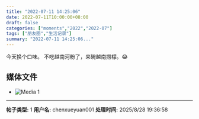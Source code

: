 ```yaml
---
title: "2022-07-11 14:25:06"
date: 2022-07-11T10:00:00+08:00
draft: false
categories: ["moments","2022","2022-07"]
tags: ["朋友圈","生活记录"]
summary: "2022-07-11 14:25:06..."
---
```


今天换个口味。
不吃越南河粉了，来碗越南捞檬。​😂

## 媒体文件

- ![Media 1](/Moments/photos/2022-07-11/202207111425060.jpg)

---

**帖子类型:** 1
**用户名:** chenxueyuan001
**处理时间:** 2025/8/28 19:36:58